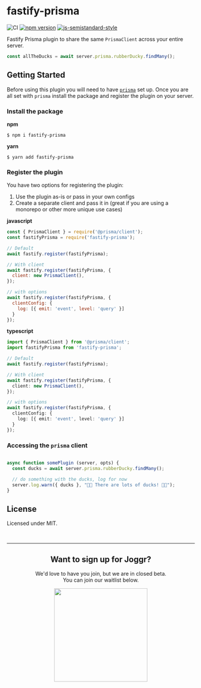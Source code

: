 # fastify-prisma

![CI](https://github.com/joggrdocs/fastify-prisma/workflows/CI/badge.svg)
[![npm version](https://img.shields.io/npm/v/%40joggr/fastify-prisma)](https://www.npmjs.com/package/@joggr/fastify-prisma)
[![js-semistandard-style](https://img.shields.io/badge/code%20style-semistandard-brightgreen.svg)](https://github.com/standard/semistandard)

Fastify Prisma plugin to share the same `PrismaClient` across your entire server.

```typescript
const allTheDucks = await server.prisma.rubberDucky.findMany();
```

## Getting Started

Before using this plugin you will need to have [`prisma`](https://www.prisma.io/docs/getting-started) set up. Once you are all set with `prisma` install the package and register the plugin on your server.

### Install the package

**npm**

```shell
$ npm i fastify-prisma
```

**yarn**

```shell
$ yarn add fastify-prisma
```

### Register the plugin

You have two options for registering the plugin:

1. Use the plugin as-is or pass in your own configs
2. Create a separate client and pass it in (great if you are using a monorepo or other more unique use cases)

**javascript**

```javascript
const { PrismaClient } = require('@prisma/client');
const fastifyPrisma = require('fastify-prisma');

// Default
await fastify.register(fastifyPrisma);

// With client
await fastify.register(fastifyPrisma, {
  client: new PrismaClient(),
});

// with options
await fastify.register(fastifyPrisma, {
  clientConfig: {
    log: [{ emit: 'event', level: 'query' }]
  }
});
```

**typescript**

```typescript
import { PrismaClient } from '@prisma/client';
import fastifyPrisma from 'fastify-prisma';

// Default
await fastify.register(fastifyPrisma);

// With client
await fastify.register(fastifyPrisma, {
  client: new PrismaClient(),
});

// with options
await fastify.register(fastifyPrisma, {
  clientConfig: {
    log: [{ emit: 'event', level: 'query' }]
  }
});
```
### Accessing the `prisma` client

```typescript

async function somePlugin (server, opts) {
  const ducks = await server.prisma.rubberDucky.findMany();

  // do something with the ducks, log for now
  server.log.warn({ ducks }, "🐥🐥 There are lots of ducks! 🐥🐥");
}

```

## License

Licensed under MIT.

<br>
<hr>
<h2 align="center">
    Want to sign up for Joggr?
</h2>
<p align="center">
    We'd love to have you join, but we are in closed beta. <br> You can join our waitlist below.
</p>
<p align="center">
    <a href="https://www.joggr.io/closed-beta-waitlist?utm_source=github&utm_medium=org-readme&utm_campaign=static-docs" alt="Join the Waitlist">
        <img src="https://storage.googleapis.com/joggr-public-assets/github/badges/join-waitlist-badge.svg" width="250px" />
    </a>
</p>

